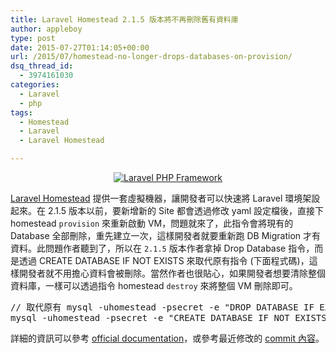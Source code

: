 ```yaml
---
title: Laravel Homestead 2.1.5 版本將不再刪除舊有資料庫
author: appleboy
type: post
date: 2015-07-27T01:14:05+00:00
url: /2015/07/homestead-no-longer-drops-databases-on-provision/
dsq_thread_id:
  - 3974161030
categories:
  - Laravel
  - php
tags:
  - Homestead
  - Laravel
  - Laravel Homestead

---
```

<div style="margin:0 auto; text-align:center">
  <a href="https://www.flickr.com/photos/appleboy/6248708214/" title="Laravel PHP Framework by appleboy46, on Flickr"><img src="https://i0.wp.com/farm7.static.flickr.com/6038/6248708214_ef1133d0e9_o.png?resize=283%2C101&#038;ssl=1" alt="Laravel PHP Framework" data-recalc-dims="1" /></a>
</div>

[Laravel Homestead][1] 提供一套虛擬機器，讓開發者可以快速將 Laravel 環境架設起來。在 2.1.5 版本以前，要新增新的 Site 都會透過修改 yaml 設定檔後，直接下 homestead `provision` 來重新啟動 VM，問題就來了，此指令會將現有的 Database 全部刪除，重先建立一次，這樣開發者就要重新跑 DB Migration 才有資料。此問題作者聽到了，所以在 `2.1.5` 版本作者拿掉 Drop Database 指令，而是透過 CREATE DATABASE IF NOT EXISTS 來取代原有指令 (下面程式碼)，這樣開發者就不用擔心資料會被刪除。當然作者也很貼心，如果開發者想要清除整個資料庫，一樣可以透過指令 homestead `destroy` 來將整個 VM 刪除即可。

<div>
  <pre class="brush: sql; title: ; notranslate" title="">
// 取代原有 mysql -uhomestead -psecret -e "DROP DATABASE IF EXISTS \`$DB\`";
mysql -uhomestead -psecret -e "CREATE DATABASE IF NOT EXISTS \`$DB\` DEFAULT CHARACTER SET utf8 DEFAULT COLLATE utf8_unicode_ci";</pre>
</div>

詳細的資訊可以參考 [official documentation][1]，或參考最近修改的 [commit 內容][2]。

 [1]: http://laravel.com/docs/master/homestead
 [2]: https://github.com/laravel/homestead/commit/f2931d94d9598c330925e3ceb45fccd50c66bcae